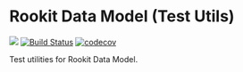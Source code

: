 Rookit Data Model (Test Utils)
===============
[![](https://jitpack.io/v/JPDSousa/rookit-data-model-test.svg)](https://jitpack.io/#JPDSousa/rookit-data-model-test)
[![Build Status](https://travis-ci.org/JPDSousa/rookit-data-model-test.svg?branch=master)](https://travis-ci.org/JPDSousa/rookit-data-model-test)
[![codecov](https://codecov.io/gh/JPDSousa/rookit-data-model-test/branch/master/graph/badge.svg)](https://codecov.io/gh/JPDSousa/rookit-data-model-test)

Test utilities for Rookit Data Model.
